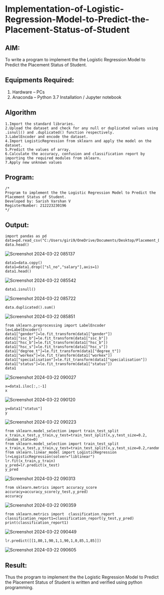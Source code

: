 # Implementation-of-Logistic-Regression-Model-to-Predict-the-Placement-Status-of-Student

## AIM:
To write a program to implement the the Logistic Regression Model to Predict the Placement Status of Student.

## Equipments Required:
1. Hardware – PCs
2. Anaconda – Python 3.7 Installation / Jupyter notebook

## Algorithm
```
1.Import the standard libraries.
2.Upload the dataset and check for any null or duplicated values using .isnull() and .duplicated() function respectively.
3.LabelEncoder and encode the dataset.
4.Import LogisticRegression from sklearn and apply the model on the dataset.
5.Predict the values of array.
6.Calculate the accuracy, confusion and classification report by importing the required modules from sklearn.
7.Apply new unknown values
```

## Program:
```
/*
Program to implement the the Logistic Regression Model to Predict the Placement Status of Student.
Developed by: Sarish Varshan V
RegisterNumber: 212223230196 
*/
```

## Output:
```
import pandas as pd
data=pd.read_csv("C:/Users/giri9/OneDrive/Documents/Desktop/Placement_Data4.csv")
data.head()
```
![Screenshot 2024-03-22 085137](https://github.com/sarishvarshan/Implementation-of-Logistic-Regression-Model-to-Predict-the-Placement-Status-of-Student/assets/152167665/8384c8f7-bad2-4ff4-a4b6-42cc0e055cc8)
```
data1=data.copy()
data1=data1.drop(["sl_no","salary"],axis=1)
data1.head()
```
![Screenshot 2024-03-22 085542](https://github.com/sarishvarshan/Implementation-of-Logistic-Regression-Model-to-Predict-the-Placement-Status-of-Student/assets/152167665/6606719f-a17a-4629-a89d-bb40b0238b2e)
```
data1.isnull()
```
![Screenshot 2024-03-22 085722](https://github.com/sarishvarshan/Implementation-of-Logistic-Regression-Model-to-Predict-the-Placement-Status-of-Student/assets/152167665/10657ed8-a790-4cc8-b878-d47cc54da2ca)
```
data.duplicated().sum()
```
![Screenshot 2024-03-22 085851](https://github.com/sarishvarshan/Implementation-of-Logistic-Regression-Model-to-Predict-the-Placement-Status-of-Student/assets/152167665/112da9aa-02b7-4b81-a13b-2450abfe3f16)
```
from sklearn.preprocessing import LabelEncoder
le=LabelEncoder()
data1["gender"]=le.fit_transform(data1["gender"])
data1["ssc_b"]=le.fit_transform(data1["ssc_b"])
data1["hsc_b"]=le.fit_transform(data1["hsc_b"])
data1["hsc_s"]=le.fit_transform(data1["hsc_s"])
data1["degree_t"]=le.fit_transform(data1["degree_t"])
data1["workex"]=le.fit_transform(data1["workex"])
data1["specialisation"]=le.fit_transform(data1["specialisation"])
data1["status"]=le.fit_transform(data1["status"])
data1
```
![Screenshot 2024-03-22 090027](https://github.com/sarishvarshan/Implementation-of-Logistic-Regression-Model-to-Predict-the-Placement-Status-of-Student/assets/152167665/ca9c7499-7901-43d3-bc8c-0e50152acc68)
```
x=data1.iloc[:,:-1]
x
```
![Screenshot 2024-03-22 090120](https://github.com/sarishvarshan/Implementation-of-Logistic-Regression-Model-to-Predict-the-Placement-Status-of-Student/assets/152167665/d0526e56-b970-401d-843b-01415a5ad81b)
```
y=data1["status"]
y
```
![Screenshot 2024-03-22 090223](https://github.com/sarishvarshan/Implementation-of-Logistic-Regression-Model-to-Predict-the-Placement-Status-of-Student/assets/152167665/609939e5-e034-499d-98e9-1402fa3c4c38)
```
from sklearn.model_selection import train_test_split
x_train,x_test,y_train,y_test=train_test_split(x,y,test_size=0.2, random_state=0)
from sklearn.model_selection import train_test_split
x_train,x_test,y_train,y_test=train_test_split(x,y,test_size=0.2,random_state=0)
from sklearn.linear_model import LogisticRegression
lr=LogisticRegression(solver="liblinear")
lr.fit(x_train,y_train)
y_pred=lr.predict(x_test)
y_pred
```
![Screenshot 2024-03-22 090313](https://github.com/sarishvarshan/Implementation-of-Logistic-Regression-Model-to-Predict-the-Placement-Status-of-Student/assets/152167665/53c4787a-a273-47ba-9e7a-36d3da0d30f4)
```
from sklearn.metrics import accuracy_score
accuracy=accuracy_score(y_test,y_pred)
accuracy
```
![Screenshot 2024-03-22 090359](https://github.com/sarishvarshan/Implementation-of-Logistic-Regression-Model-to-Predict-the-Placement-Status-of-Student/assets/152167665/5d681e66-8b59-4372-ba1f-c53532f43af8)
```
from sklearn.metrics import  classification_report
classification_report1=classification_report(y_test,y_pred)
print(classification_report1)
```
![Screenshot 2024-03-22 090449](https://github.com/sarishvarshan/Implementation-of-Logistic-Regression-Model-to-Predict-the-Placement-Status-of-Student/assets/152167665/9effff67-797a-4395-91d8-5a8215327910)
```
lr.predict([[1,80,1,90,1,1,90,1,0,85,1,85]])
```

![Screenshot 2024-03-22 090605](https://github.com/sarishvarshan/Implementation-of-Logistic-Regression-Model-to-Predict-the-Placement-Status-of-Student/assets/152167665/1719311c-4515-48da-a4af-59d072ec1035)



## Result:
Thus the program to implement the the Logistic Regression Model to Predict the Placement Status of Student is written and verified using python programming.
